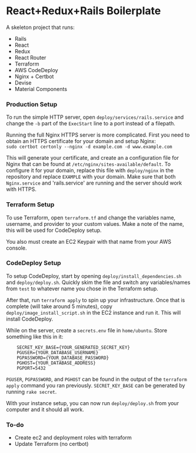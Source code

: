 # React+Redux+Rails Boilerplate

A skeleton project that runs:

-   Rails
-   React
-   Redux
-   React Router
-   Terraform
-   AWS CodeDeploy
-   Nginx + Certbot
-   Devise
-   Material Components

### Production Setup

To run the simple HTTP server, open `deploy/services/rails.service` and change the `-b` part of the `ExecStart` line to a port instead of a filepath.

Running the full Nginx HTTPS server is more complicated. First you need to obtain an HTTPS certificate for your domain and setup Nginx:  
`sudo certbot certonly --nginx -d example.com -d www.example.com`

This will generate your certificate, and create an a configuration file for Nginx that can be found at `/etc/nginx/sites-available/default`. To configure it for your domain, replace this file with `deploy/nginx` in the repository and replace `EXAMPLE` with your domain. Make sure that both `Nginx.service` and 'rails.service' are running and the server should work with HTTPS.

### Terraform Setup

To use Terraform, open `terraform.tf` and change the variables name, username, and provider to your custom values. Make a note of the name, this will be used for CodeDeploy setup.

You also must create an EC2 Keypair with that name from your AWS console.

### CodeDeploy Setup

To setup CodeDeploy, start by opening `deploy/install_dependencies.sh` and `deploy/deploy.sh`. Quickly skim the file and switch any variables/names from `test` to whatever name you chose in the Terraform setup.

After that, run `terraform apply` to spin up your infrastructure. Once that is complete (will take around 5 minutes), copy `deploy/image_install_script.sh` in the EC2 instance and run it. This will install CodeDeploy.

While on the server, create a `secrets.env` file in `home/ubuntu`. Store something like this in it:

```
    SECRET_KEY_BASE={YOUR_GENERATED_SECRET_KEY}
    PGUSER={YOUR_DATABASE_USERNAME}
    PGPASSWORD={YOUR_DATABASE_PASSWORD}
    PGHOST={YOUR_DATABASE_ADDRESS}
    PGPORT=5432
```

`PGUSER`, `PGPASSWORD`, and `PGHOST` can be found in the output of the `terraform apply` command you ran previously. `SECRET_KEY_BASE` can be generated by running `rake secret`.

With your instance setup, you can now run `deploy/deploy.sh` from your computer and it should all work.

### To-do

-   Create ec2 and deployment roles with terraform
-   Update Terraform (no certbot)
